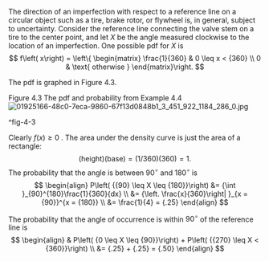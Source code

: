 The direction of an imperfection with respect to a reference line on a circular object such as a tire, brake rotor, or flywheel is, in general, subject to uncertainty. 
Consider the reference line connecting the valve stem on a tire to the center point, and let $X$ be the angle measured clockwise to the location of an imperfection. 
One possible pdf for $X$ is
$$
f\left( x\right) = \left\{ \begin{matrix} \frac{1}{360} & 0 \leq x < {360} \\ 0 & \text{ otherwise } \end{matrix}\right.
$$

The pdf is graphed in Figure 4.3. 

Figure 4.3 
The pdf and probability from Example 4.4
![01925166-48c0-7eca-9860-67f13d0848b1_3_451_922_1184_286_0.jpg](images/01925166-48c0-7eca-9860-67f13d0848b1_3_451_922_1184_286_0.jpg)

^fig-4-3

Clearly $f\left( x\right) \geq 0$ . 
The area under the density curve is just the area of a rectangle: 
$$(\text{height})(\text{base}) = \left( {1/{360}}\right) \left( {360}\right) = 1 .$$
The probability that the angle is between ${90}^{ \circ }$ and ${180}^{ \circ }$ is
$$
\begin{align}
P\left( {{90} \leq X \leq {180}}\right) &= {\int }_{90}^{180}\frac{1}{360}{dx} \\
&= {\left. \frac{x}{360}\right| }_{x = {90}}^{x = {180}} \\
&= \frac{1}{4} = {.25}
\end{align}
$$

The probability that the angle of occurrence is within ${90}^{ \circ }$ of the reference line is
$$
\begin{align}
&
P\left( {0 \leq X \leq {90}}\right) + P\left( {{270} \leq X < {360}}\right) \\
&= {.25} + {.25} = {.50}
\end{align}
$$